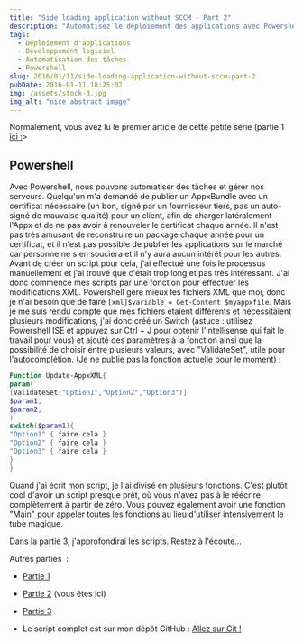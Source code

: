 ```yaml
---
title: "Side loading application without SCCM - Part 2"
description: "Automatisez le déploiement des applications avec Powershell : simplifiez le sideloading d'Appx et gérez les certificats. Découvrez le script complet sur GitHub."
tags:
  - Déploiement d'applications
  - Développement logiciel
  - Automatisation des tâches
  - Powershell
slug: 2016/01/11/side-loading-application-without-sccm-part-2
pubDate: 2016-01-11 18:25:02
img: /assets/stock-3.jpg
img_alt: "nice abstract image"
---
```


Normalement, vous avez lu le premier article de cette petite série (partie 1 [ici :](2016/01/11/side-loading-application-without-sccm-part-1)>

## Powershell

Avec Powershell, nous pouvons automatiser des tâches et gérer nos serveurs. Quelqu'un m'a demandé de publier un AppxBundle avec un certificat nécessaire (un bon, signé par un fournisseur tiers, pas un auto-signé de mauvaise qualité) pour un client, afin de charger latéralement l'Appx et de ne pas avoir à renouveler le certificat chaque année. Il n'est pas très amusant de reconstruire un package chaque année pour un certificat, et il n'est pas possible de publier les applications sur le marché car personne ne s'en souciera et il n'y aura aucun intérêt pour les autres. Avant de créer un script pour cela, j'ai effectué une fois le processus manuellement et j'ai trouvé que c'était trop long et pas très intéressant. J'ai donc commencé mes scripts par une fonction pour effectuer les modifications XML. Powershell gère mieux les fichiers XML que moi, donc je n'ai besoin que de faire `[xml]$variable = Get-Content $myappxfile`. Mais je me suis rendu compte que mes fichiers étaient différents et nécessitaient plusieurs modifications, j'ai donc créé un Switch (astuce : utilisez Powershell ISE et appuyez sur Ctrl + J pour obtenir l'Intellisense qui fait le travail pour vous) et ajouté des paramètres à la fonction ainsi que la possibilité de choisir entre plusieurs valeurs, avec "ValidateSet", utile pour l'autocomplétion. (Je ne publie pas la fonction actuelle pour le moment) :

```powershell
Function Update-AppxXML{
param(
[ValidateSet("Option1","Option2","Option3")]
$param1,
$param2,
)
switch($param1){
"Option1" { faire cela }
"Option2" { faire cela }
"Option3" { faire cela }
}
}
```

Quand j'ai écrit mon script, je l'ai divisé en plusieurs fonctions. C'est plutôt cool d'avoir un script presque prêt, où vous n'avez pas à le réécrire complètement à partir de zéro. Vous pouvez également avoir une fonction "Main" pour appeler toutes les fonctions au lieu d'utiliser intensivement le tube magique.

Dans la partie 3, j'approfondirai les scripts. Restez à l'écoute...

Autres parties  :

- [Partie 1](/2016/01/11/side-loading-application-without-sccm-part-1)
- [Partie 2](/2016/01/11/side-loading-application-without-sccm-part-2) (vous êtes ici)
- [Partie 3](/2016/01/11/side-loading-application-without-sccm-part-3)

- Le script complet est sur mon dépôt GitHub : [Allez sur Git !](https://github.com/EtienneDeneuve/Powershell)
